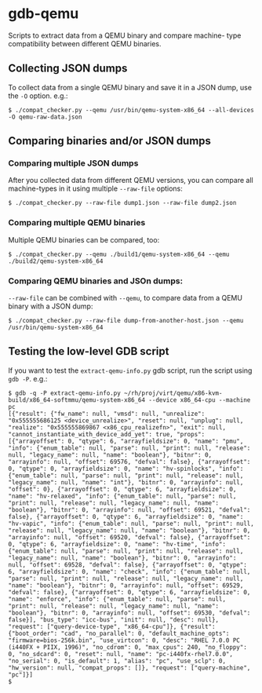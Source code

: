 # gdb-qemu

Scripts to extract data from a QEMU binary and compare machine-
type compatibility between different QEMU binaries.

## Collecting JSON dumps

To collect data from a single QEMU binary and save it in a JSON
dump, use the `-O` option. e.g.:

    $ ./compat_checker.py --qemu /usr/bin/qemu-system-x86_64 --all-devices -O qemu-raw-data.json

## Comparing binaries and/or JSON dumps

### Comparing multiple JSON dumps

After you collected data from different QEMU versions, you can
compare all machine-types in it using multiple `--raw-file`
options:

    $ ./compat_checker.py --raw-file dump1.json --raw-file dump2.json

### Comparing multiple QEMU binaries

Multiple QEMU binaries can be compared, too:

    $ ./compat_checker.py --qemu ./build1/qemu-system-x86_64 --qemu ./build2/qemu-system-x86_64

### Comparing QEMU binaries and JSOn dumps:

`--raw-file` can be combined with `--qemu`, to compare data from
a QEMU binary with a JSON dump:

    $ ./compat_checker.py --raw-file dump-from-another-host.json --qemu /usr/bin/qemu-system-x86_64


## Testing the low-level GDB script

If you want to test the `extract-qemu-info.py` gdb script, run
the script using `gdb -P`. e.g.:

    $ gdb -q -P extract-qemu-info.py ~/rh/proj/virt/qemu/x86-kvm-build/x86_64-softmmu/qemu-system-x86_64 --device x86_64-cpu --machine pc
    [{"result": {"fw_name": null, "vmsd": null, "unrealize": "0x555555686125 <device_unrealize>", "reset": null, "unplug": null, "realize": "0x555555869867 <x86_cpu_realizefn>", "exit": null, "cannot_instantiate_with_device_add_yet": true, "props": [{"arrayoffset": 0, "qtype": 6, "arrayfieldsize": 0, "name": "pmu", "info": {"enum_table": null, "parse": null, "print": null, "release": null, "legacy_name": null, "name": "boolean"}, "bitnr": 0, "arrayinfo": null, "offset": 69576, "defval": false}, {"arrayoffset": 0, "qtype": 0, "arrayfieldsize": 0, "name": "hv-spinlocks", "info": {"enum_table": null, "parse": null, "print": null, "release": null, "legacy_name": null, "name": "int"}, "bitnr": 0, "arrayinfo": null, "offset": 0}, {"arrayoffset": 0, "qtype": 6, "arrayfieldsize": 0, "name": "hv-relaxed", "info": {"enum_table": null, "parse": null, "print": null, "release": null, "legacy_name": null, "name": "boolean"}, "bitnr": 0, "arrayinfo": null, "offset": 69521, "defval": false}, {"arrayoffset": 0, "qtype": 6, "arrayfieldsize": 0, "name": "hv-vapic", "info": {"enum_table": null, "parse": null, "print": null, "release": null, "legacy_name": null, "name": "boolean"}, "bitnr": 0, "arrayinfo": null, "offset": 69520, "defval": false}, {"arrayoffset": 0, "qtype": 6, "arrayfieldsize": 0, "name": "hv-time", "info": {"enum_table": null, "parse": null, "print": null, "release": null, "legacy_name": null, "name": "boolean"}, "bitnr": 0, "arrayinfo": null, "offset": 69528, "defval": false}, {"arrayoffset": 0, "qtype": 6, "arrayfieldsize": 0, "name": "check", "info": {"enum_table": null, "parse": null, "print": null, "release": null, "legacy_name": null, "name": "boolean"}, "bitnr": 0, "arrayinfo": null, "offset": 69529, "defval": false}, {"arrayoffset": 0, "qtype": 6, "arrayfieldsize": 0, "name": "enforce", "info": {"enum_table": null, "parse": null, "print": null, "release": null, "legacy_name": null, "name": "boolean"}, "bitnr": 0, "arrayinfo": null, "offset": 69530, "defval": false}], "bus_type": "icc-bus", "init": null, "desc": null}, "request": ["query-device-type", "x86_64-cpu"]}, {"result": {"boot_order": "cad", "no_parallel": 0, "default_machine_opts": "firmware=bios-256k.bin", "use_virtcon": 0, "desc": "RHEL 7.0.0 PC (i440FX + PIIX, 1996)", "no_cdrom": 0, "max_cpus": 240, "no_floppy": 0, "no_sdcard": 0, "reset": null, "name": "pc-i440fx-rhel7.0.0", "no_serial": 0, "is_default": 1, "alias": "pc", "use_sclp": 0, "hw_version": null, "compat_props": []}, "request": ["query-machine", "pc"]}]
    $ 
